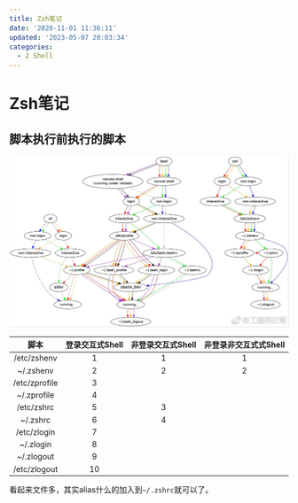 ```yaml
---
title: Zsh笔记
date: '2020-11-01 11:36:11'
updated: '2023-05-07 20:03:34'
categories:
  - 2 Shell
---
```

# Zsh笔记

## 脚本执行前执行的脚本

![](Zsh_Notes/20190501141959.png)

|     脚本      | 登录交互式Shell | 非登录交互式Shell | 非登录非交互式式Shell |
| :-----------: | :-------------: | :---------------: | :-------------------: |
|  /etc/zshenv  |        1        |         1         |           1           |
|   ~/.zshenv   |        2        |         2         |           2           |
| /etc/zprofile |        3        |                   |                       |
|  ~/.zprofile  |        4        |                   |                       |
|  /etc/zshrc   |        5        |         3         |                       |
|   ~/.zshrc    |        6        |         4         |                       |
|  /etc/zlogin  |        7        |                   |                       |
|   ~/.zlogin   |        8        |                   |                       |
|  ~/.zlogout   |        9        |                   |                       |
| /etc/zlogout  |       10        |                   |                       |

看起来文件多，其实alias什么的加入到`~/.zshrc`就可以了。

